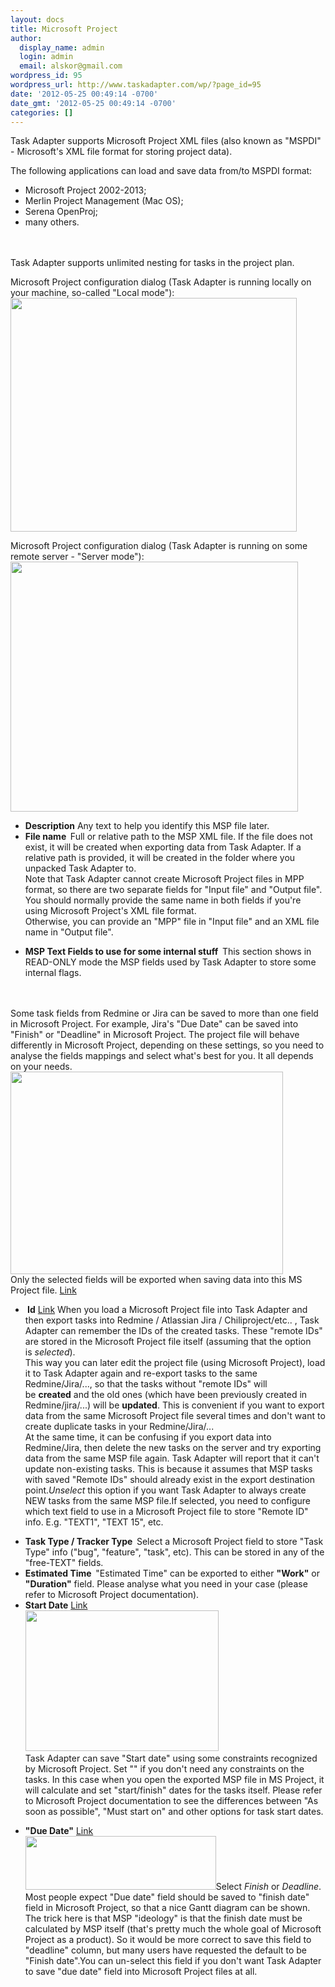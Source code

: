 ```yaml
---
layout: docs
title: Microsoft Project
author:
  display_name: admin
  login: admin
  email: alskor@gmail.com
wordpress_id: 95
wordpress_url: http://www.taskadapter.com/wp/?page_id=95
date: '2012-05-25 00:49:14 -0700'
date_gmt: '2012-05-25 00:49:14 -0700'
categories: []
---
```

<p>Task Adapter supports Microsoft Project XML files (also known as "MSPDI" - Microsoft's XML file format for storing project data).</p>
<p>The following applications can load and save data from/to MSPDI format:</p>
<ul>
<li>Microsoft Project 2002-2013;</li>
<li>Merlin Project Management (Mac OS);</li>
<li>Serena OpenProj;</li>
<li>many others.</li><br />
</ul><br />
Task Adapter supports unlimited nesting for tasks in the project plan.</p>
<p>Microsoft Project configuration dialog (Task Adapter is running locally on your machine, so-called "Local mode"):<br />
<a href="http://www.taskadapter.com/wp-content/uploads/2012/05/edit_msp_local.png"><img class="alignnone size-full wp-image-471" title="edit_msp_local" alt="" src="http://www.taskadapter.com/wp-content/uploads/2012/05/edit_msp_local.png" width="458" height="374" /></a></p>
<p>Microsoft Project configuration dialog (Task Adapter is running on some remote server - "Server mode"):<br />
<a href="http://www.taskadapter.com/wp-content/uploads/2012/05/edit_msp_server.png"><img class="alignnone size-full wp-image-472" title="edit_msp_server" alt="" src="http://www.taskadapter.com/wp-content/uploads/2012/05/edit_msp_server.png" width="460" height="400" /></a></p>
<ul>
<li><strong>Description</strong>&nbsp;Any text to help you identify this MSP file later.</li>
<li><strong>File name &nbsp;</strong>Full or relative path to the MSP XML file. If the file does not exist, it will be created when exporting data from Task Adapter. If a relative path is provided, it will be created in the folder where you unpacked Task Adapter to.<br />
Note that Task Adapter cannot create Microsoft Project files in MPP format, so there are two separate fields for "Input file" and "Output file". You should normally provide the same name in both fields if you're using Microsoft Project's XML file format.<br />
Otherwise, you can provide an "MPP" file in "Input file" and an XML file name in "Output file".</li></p>
<li><strong>MSP Text Fields to use for some internal stuff &nbsp;</strong>This section shows in READ-ONLY mode the MSP fields used by Task Adapter to store some internal flags.</li><br />
</ul><br />
Some task fields from Redmine or Jira can be saved to more than one field in Microsoft Project. For example, Jira's "Due Date" can be saved into "Finish" or "Deadline" in Microsoft Project. The project file will behave differently in Microsoft Project, depending on these settings, so you need to analyse the fields mappings and select what's best for you. It all depends on your needs.<br />
<a href="http://www.taskadapter.com/wp-content/uploads/2012/05/redmine_msp_fields_mapping.png"><img class="alignnone size-full wp-image-473" title="redmine_msp_fields_mapping" alt="" src="http://www.taskadapter.com/wp-content/uploads/2012/05/redmine_msp_fields_mapping.png" width="436" height="324" /></a><br />
<a id="fields_mapping" name="fields_mapping"></a>Only the selected fields will be exported when saving data into this MS Project file. <a href="#fields_mapping">Link</a></p>
<ul>
<li><strong><a id="save_remote_ids" name="save_remote_ids"></a>&nbsp;Id</strong>&nbsp;<a href="#save_remote_ids">Link</a>&nbsp;When you load a Microsoft Project file into Task Adapter and then export tasks into Redmine / Atlassian Jira / Chiliproject/etc.. , Task Adapter can remember the IDs of the created tasks. These "remote IDs" are stored in the Microsoft Project file itself (assuming that the option is&nbsp;<em>selected</em>).<br />
This way you can later edit the project file (using Microsoft&nbsp;Project), load it to Task Adapter again and re-export tasks to the same Redmine/Jira/..., so that the tasks without "remote IDs" will be&nbsp;<strong>created</strong>&nbsp;and the old ones (which have been previously created in Redmine/jira/...) will be&nbsp;<strong>updated</strong>. This is convenient if you want to export data from the same Microsoft Project file several times and don't want to create duplicate tasks in your Redmine/Jira/...<br />
At the same time, it can be confusing if you export data into Redmine/Jira, then delete the new tasks on the server and try exporting data from the same MSP file again. Task Adapter will report that it can't update non-existing tasks. This is because it assumes that MSP tasks with saved "Remote IDs" should already exist in the export destination point.<em>Unselect&nbsp;</em>this option if you want Task Adapter to always create NEW tasks from the same MSP file.If selected, you need to configure which text field to use in a Microsoft Project file&nbsp;to store "Remote ID" info. E.g. "TEXT1", "TEXT 15", etc.</li></p>
<li><strong>Task Type / Tracker Type &nbsp;</strong>Select a Microsoft Project field to store "Task Type" info ("bug", "feature", "task", etc). This can be stored in any of the "free-TEXT" fields.</li>
<li><strong>Estimated Time &nbsp;</strong>"Estimated Time" can be exported to either <strong>"Work"</strong> or <strong>"Duration"</strong> field. Please analyse what you need in your case (please refer to Microsoft Project documentation).</li>
<li><strong><a id="start_date" name="start_date"></a>Start Date</strong> <a href="#start_date">Link<br />
</a><a href="http://www.taskadapter.com/wp-content/uploads/2012/05/msp_start_date_mapping_options.png"><img class="alignnone size-full wp-image-175" title="msp_start_date_mapping_options" alt="" src="http://www.taskadapter.com/wp-content/uploads/2012/05/msp_start_date_mapping_options.png" width="309" height="225" /></a><a href="http://www.taskadapter.com/microsoft_project#start_date"><br />
</a>Task Adapter can save "Start date" using some constraints recognized by Microsoft Project. Set "<no constraint>" if you don't need any constraints on the tasks. In this case when you open the exported MSP file in MS Project, it will calculate and set "start/finish" dates for the tasks itself. Please refer to Microsoft Project documentation to see the differences between "As soon as possible", "Must start on" and other options for task start dates.</li></p>
<li><strong><a id="msp_due_date" name="msp_due_date"></a>"Due Date"</strong> <a href="#msp_due_date">Link<br />
</a><img class="alignnone size-full wp-image-176" title="msp_due_date_mapping_options" alt="" src="http://www.taskadapter.com/wp-content/uploads/2012/05/msp_due_date_mapping_options.png" width="305" height="86" />Select <em>Finish</em> or <em>Deadline</em>.<br />
Most people expect "Due date" field should be saved to "finish date" field in Microsoft Project, so that a nice Gantt diagram can be shown. The trick here is that MSP "ideology" is that the finish date must be calculated by MSP itself (that's pretty much the whole goal of Microsoft Project as a product). So it would be more correct to save this field to "deadline" column, but many users have requested the default to be "Finish date".You can un-select this field if you don't want Task Adapter to save "due date" field into Microsoft Project files at all.</li><br />
</ul></p>
